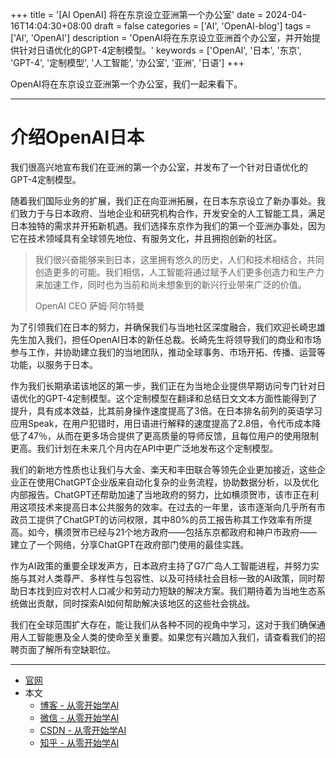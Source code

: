 +++
title = '[AI OpenAI] 将在东京设立亚洲第一个办公室'
date = 2024-04-16T14:04:30+08:00
draft = false
categories = ['AI', 'OpenAI-blog']
tags = ['AI', 'OpenAI']
description = 'OpenAI将在东京设立亚洲首个办公室，并开始提供针对日语优化的GPT-4定制模型。'
keywords = ['OpenAI', '日本', '东京', 'GPT-4', '定制模型', '人工智能', '办公室', '亚洲', '日语']
+++

OpenAI将在东京设立亚洲第一个办公室，我们一起来看下。

---

# 介绍OpenAI日本
我们很高兴地宣布我们在亚洲的第一个办公室，并发布了一个针对日语优化的GPT-4定制模型。

随着我们国际业务的扩展，我们正在向亚洲拓展，在日本东京设立了新办事处。我们致力于与日本政府、当地企业和研究机构合作，开发安全的人工智能工具，满足日本独特的需求并开拓新机遇。我们选择东京作为我们的第一个亚洲办事处，因为它在技术领域具有全球领先地位、有服务文化，并且拥抱创新的社区。

> 我们很兴奋能够来到日本，这里拥有悠久的历史，人们和技术相结合，共同创造更多的可能。我们相信，人工智能将通过赋予人们更多创造力和生产力来加速工作，同时也为当前和尚未想象到的新兴行业带来广泛的价值。
> 
> OpenAI CEO 萨姆·阿尔特曼

为了引领我们在日本的努力，并确保我们与当地社区深度融合，我们欢迎长崎忠雄先生加入我们，担任OpenAI日本的新任总裁。长崎先生将领导我们的商业和市场参与工作，并协助建立我们的当地团队，推动全球事务、市场开拓、传播、运营等功能，以服务于日本。

作为我们长期承诺该地区的第一步，我们正在为当地企业提供早期访问专门针对日语优化的GPT-4定制模型。这个定制模型在翻译和总结日文文本方面性能得到了提升，具有成本效益，比其前身操作速度提高了3倍。在日本排名前列的英语学习应用Speak，在用户犯错时，用日语进行解释的速度提高了2.8倍，令代币成本降低了47％，从而在更多场合提供了更高质量的导师反馈，且每位用户的使用限制更高。我们计划在未来几个月内在API中更广泛地发布这个定制模型。

我们的新地方性质也让我们与大金、楽天和丰田联合等领先企业更加接近，这些企业正在使用ChatGPT企业版来自动化复杂的业务流程，协助数据分析，以及优化内部报告。ChatGPT还帮助加速了当地政府的努力，比如横须贺市，该市正在利用这项技术来提高日本公共服务的效率。在过去的一年里，该市逐渐向几乎所有市政员工提供了ChatGPT的访问权限，其中80%的员工报告称其工作效率有所提高。如今，横须贺市已经与21个地方政府——包括东京都政府和神户市政府——建立了一个网络，分享ChatGPT在政府部门使用的最佳实践。

作为AI政策的重要全球发声方，日本政府主持了G7广岛人工智能进程，并努力实施与其对人类尊严、多样性与包容性、以及可持续社会目标一致的AI政策，同时帮助日本找到应对农村人口减少和劳动力短缺的解决方案。我们期待着为当地生态系统做出贡献，同时探索AI如何帮助解决该地区的这些社会挑战。

我们在全球范围扩大存在，能让我们从各种不同的视角中学习，这对于我们确保通用人工智能惠及全人类的使命至关重要。如果您有兴趣加入我们，请查看我们的招聘页面了解所有空缺职位。

---

- [官网](https://openai.com/blog/introducing-openai-japan)
- 本文
    - [博客 - 从零开始学AI](https://blog.aihub2022.top/post/ai-openai-introduction-openai-japan/)
    - [微信 - 从零开始学AI](https://mp.weixin.qq.com/s?__biz=MzA3MDIyNTgzNA==&mid=2649976841&idx=1&sn=9e39e0d5ca0158066ee6c728defda62e&chksm=86c7caccb1b043dabe587905cfb7d2a674c08ea4763285ba630f4377f5210ffe5ee950d3f013#rd)
    - [CSDN - 从零开始学AI](https://blog.csdn.net/mahone3297/article/details/137825060)
    - [知乎 - 从零开始学AI](https://zhuanlan.zhihu.com/p/692780750)
